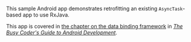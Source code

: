 This sample Android app demonstrates
retrofitting an existing `AsyncTask`-based app to use RxJava.

This app is covered in 
[the chapter on the data binding framework](https://commonsware.com/Android/previews/the-data-binding-framework)
in [*The Busy Coder's Guide to Android Development*](https://commonsware.com/Android/).

